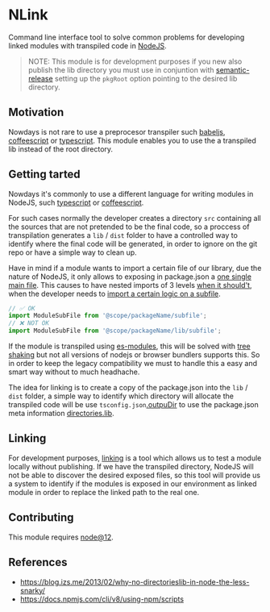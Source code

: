 # NLink

Command line interface tool to solve common problems for developing linked modules with transpiled code in [NodeJS](https://nodejs.org/es/).


> NOTE: This module is for development purposes if you new also publish the lib directory you must use in conjuntion with [semantic-release](https://github.com/semantic-release/npm#options) setting up the `pkgRoot` option pointing to the desired lib directory.

## Motivation

Nowdays is not rare to use a preprocesor transpiler such [babeljs](https://babeljs.io/), [coffeescript](https://coffeescript.org/) or [typescript](https://www.typescriptlang.org/). This module enables you to use the a transpiled lib instead of the root directory.

## Getting tarted

Nowdays it's commonly to use a different language for writing modules in NodeJS, such [typescript](https://es.wikipedia.org/wiki/TypeScript) or [coffeescript](https://es.wikipedia.org/wiki/CoffeeScript).

For such cases normally the developer creates a directory `src` containing all the sources that are not pretended to be the final code, so a proccess of transpilation generates a `lib` / `dist` folder to have a controlled way to identify where the final code will be generated, in order to ignore on the git repo or have a simple way to clean up.

Have in mind if a module wants to import a certain file of our library, due the nature of NodeJS, it only allows to exposing in package.json a [one single main file](https://docs.npmjs.com/cli/v8/configuring-npm/package-json#main). This causes to have nested imports of 3 levels [when it should't](https://mui.com/guides/minimizing-bundle-size/#option-1), when the developer needs to [import a certain logic on a subfile](https://stackoverflow.com/questions/38935176/how-to-npm-publish-specific-folder-but-as-package-root).

```javascript
// ✅ OK
import ModuleSubFile from '@scope/packageName/subfile';
// ❌ NOT OK
import ModuleSubFile from '@scope/packageName/lib/subfile';
```

If the module is transpiled using [es-modules](https://tech-wiki.online/es/es-modules.html), this will be solved with [tree shaking](https://developer.mozilla.org/en-US/docs/Glossary/Tree_shaking) but not all versions of nodejs or browser bundlers supports this. So in order to keep the legacy compatibility we must to handle this a easy and smart way without to much headhache.




The idea for linking is to create a copy of the package.json into the `lib` / `dist` folder, a simple way to identify which directory will allocate the transpiled code will be use `tsconfig.json`[.outpuDir](https://www.typescriptlang.org/tsconfig/outDir.html) to use the package.json meta information [directories.lib](https://docs.npmjs.com/cli/v7/configuring-npm/package-json#directories).

## Linking 

For development purposes, [linking](https://docs.npmjs.com/cli/v8/commands/npm-link) is a tool which allows us to test a module locally without publishing. If we have the transpiled directory, NodeJS will not be able to discover the desired exposed files, so this tool will provide us a system to identify if the modules is exposed in our environment as linked module in order to replace the linked path to the real one.

## Contributing

This module requires [node@12](https://nodejs.org/download/release/v12.22.7/).

## References
- https://blog.izs.me/2013/02/why-no-directorieslib-in-node-the-less-snarky/
- https://docs.npmjs.com/cli/v8/using-npm/scripts
